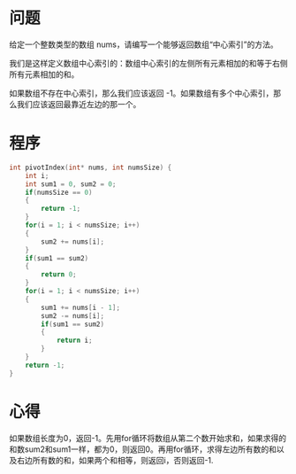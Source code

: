 # 问题
给定一个整数类型的数组 nums，请编写一个能够返回数组“中心索引”的方法。

我们是这样定义数组中心索引的：数组中心索引的左侧所有元素相加的和等于右侧所有元素相加的和。

如果数组不存在中心索引，那么我们应该返回 -1。如果数组有多个中心索引，那么我们应该返回最靠近左边的那一个。
# 程序
```C
int pivotIndex(int* nums, int numsSize) {
    int i;
    int sum1 = 0, sum2 = 0;
    if(numsSize == 0)
    {
        return -1;
    }
    for(i = 1; i < numsSize; i++)
    {
        sum2 += nums[i];
    }
    if(sum1 == sum2)
    {
        return 0;
    }
    for(i = 1; i < numsSize; i++)
    {
        sum1 += nums[i - 1];
        sum2 -= nums[i];
        if(sum1 == sum2)
        {
            return i;
        }
    }
    return -1;
}
```
# 心得
如果数组长度为0，返回-1。先用for循环将数组从第二个数开始求和，如果求得的和数sum2和sum1一样，都为0，则返回0。再用for循环，求得左边所有数的和以及右边所有数的和，如果两个和相等，则返回i，否则返回-1.